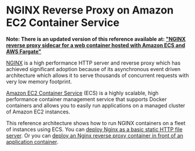 # NGINX Reverse Proxy on Amazon EC2 Container Service

__Note: There is an updated version of this reference available at: ["NGINX reverse proxy sidecar for a web container hosted with Amazon ECS and AWS Fargate"](https://containersonaws.com/pattern/nginx-reverse-proxy-sidecar-ecs-fargate-task)__

[NGINX](https://www.nginx.com/resources/wiki/) is a high performance HTTP server and reverse proxy which has achieved significant adoption because of its asynchronous event driven architecture which allows it to serve thousands of concurrent requests with very low memory footprint.

[Amazon EC2 Container Service](https://aws.amazon.com/ecs/) (ECS) is a highly scalable, high performance container management service that supports Docker containers and allows you to easily run applications on a managed cluster of Amazon EC2 instances.

This reference architecture shows how to run NGINX containers on a fleet of instances using ECS. You can [deploy Nginx as a basic static HTTP file server](/static-host). Or you can [deploy an Nginx reverse proxy container in front of an application container](/reverse-proxy).
